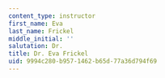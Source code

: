 ```yaml
---
content_type: instructor
first_name: Eva
last_name: Frickel
middle_initial: ''
salutation: Dr.
title: Dr. Eva Frickel
uid: 9994c280-b957-1462-b65d-77a36d794f69
---
```

